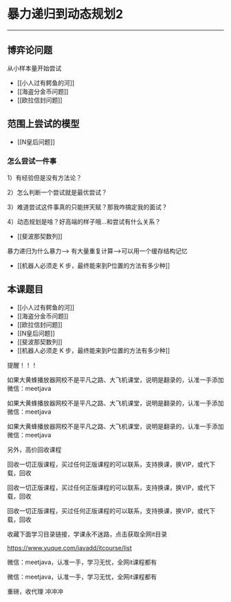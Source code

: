# 暴力递归到动态规划2

---

## 博弈论问题
 从小样本量开始尝试
- [[小人过有鳄鱼的河]]
- [[海盗分金币问题]]
- [[欧拉信封问题]]



## 范围上尝试的模型
- [[N皇后问题]]


### 怎么尝试一件事
1）有经验但是没有方法论？

2）怎么判断一个尝试就是最优尝试？

3）难道尝试这件事真的只能拼天赋？那我咋搞定我的面试？

4）动态规划是啥？好高端的样子哦…和尝试有什么关系？


- [[斐波那契数列]]

暴力递归为什么暴力--> 有大量重复计算-->可以用一个缓存结构记忆

- [[机器人必须走 K 步，最终能来到P位置的方法有多少种]]


## 本课题目
- [[小人过有鳄鱼的河]]
- [[海盗分金币问题]]
- [[欧拉信封问题]]
- [[N皇后问题]]
- [[斐波那契数列]]
- [[机器人必须走 K 步，最终能来到P位置的方法有多少种]]



提醒！！！ 

如果大黄蜂播放器网校不是平凡之路、大飞机课堂，说明是翻录的，认准一手添加微信：meetjava 

如果大黄蜂播放器网校不是平凡之路、大飞机课堂，说明是翻录的，认准一手添加微信：meetjava 

如果大黄蜂播放器网校不是平凡之路、大飞机课堂，说明是翻录的，认准一手添加微信：meetjava 

另外，高价回收课程 

回收一切正版课程，买过任何正版课程的可以联系，支持换课，换VIP，或代下载，回收 

回收一切正版课程，买过任何正版课程的可以联系，支持换课，换VIP，或代下载，回收 

回收一切正版课程，买过任何正版课程的可以联系，支持换课，换VIP，或代下载，回收 

收藏下面学习目录链接，学课永不迷路，点击获取全网it目录 

https://www.yuque.com/javadd/itcourse/list 

微信：meetjava，认准一手，学习无忧，全网it课程都有 

微信：meetjava，认准一手，学习无忧，全网it课程都有 

重磅，收代理 冲冲冲 